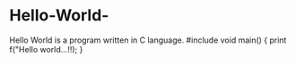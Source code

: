 # Hello-World-
Hello World is a program written  in C language.
#include<stdio>
void main()
{
print f("Hello world...!!);
}
